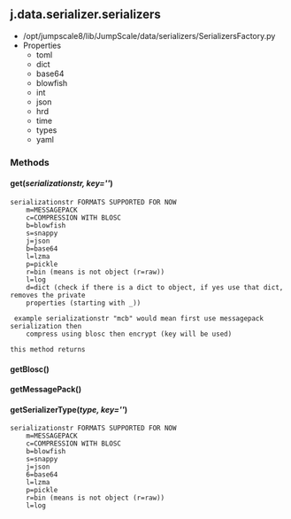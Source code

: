 <!-- toc -->
## j.data.serializer.serializers

- /opt/jumpscale8/lib/JumpScale/data/serializers/SerializersFactory.py
- Properties
    - toml
    - dict
    - base64
    - blowfish
    - int
    - json
    - hrd
    - time
    - types
    - yaml

### Methods

#### get(*serializationstr, key=''*) 

```
serializationstr FORMATS SUPPORTED FOR NOW
    m=MESSAGEPACK
    c=COMPRESSION WITH BLOSC
    b=blowfish
    s=snappy
    j=json
    b=base64
    l=lzma
    p=pickle
    r=bin (means is not object (r=raw))
    l=log
    d=dict (check if there is a dict to object, if yes use that dict, removes the private
    properties (starting with _))

 example serializationstr "mcb" would mean first use messagepack serialization then
    compress using blosc then encrypt (key will be used)

this method returns

```

#### getBlosc() 

#### getMessagePack() 

#### getSerializerType(*type, key=''*) 

```
serializationstr FORMATS SUPPORTED FOR NOW
    m=MESSAGEPACK
    c=COMPRESSION WITH BLOSC
    b=blowfish
    s=snappy
    j=json
    6=base64
    l=lzma
    p=pickle
    r=bin (means is not object (r=raw))
    l=log

```


